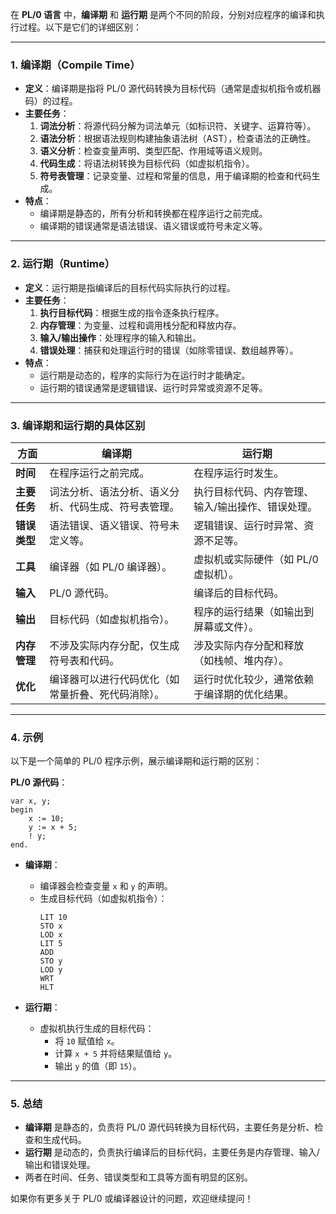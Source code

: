﻿在 **PL/0 语言** 中，**编译期** 和 **运行期** 是两个不同的阶段，分别对应程序的编译和执行过程。以下是它们的详细区别：

---

### 1. **编译期（Compile Time）**
   - **定义**：编译期是指将 PL/0 源代码转换为目标代码（通常是虚拟机指令或机器码）的过程。
   - **主要任务**：
     1. **词法分析**：将源代码分解为词法单元（如标识符、关键字、运算符等）。
     2. **语法分析**：根据语法规则构建抽象语法树（AST），检查语法的正确性。
     3. **语义分析**：检查变量声明、类型匹配、作用域等语义规则。
     4. **代码生成**：将语法树转换为目标代码（如虚拟机指令）。
     5. **符号表管理**：记录变量、过程和常量的信息，用于编译期的检查和代码生成。
   - **特点**：
     - 编译期是静态的，所有分析和转换都在程序运行之前完成。
     - 编译期的错误通常是语法错误、语义错误或符号未定义等。

---

### 2. **运行期（Runtime）**
   - **定义**：运行期是指编译后的目标代码实际执行的过程。
   - **主要任务**：
     1. **执行目标代码**：根据生成的指令逐条执行程序。
     2. **内存管理**：为变量、过程和调用栈分配和释放内存。
     3. **输入/输出操作**：处理程序的输入和输出。
     4. **错误处理**：捕获和处理运行时的错误（如除零错误、数组越界等）。
   - **特点**：
     - 运行期是动态的，程序的实际行为在运行时才能确定。
     - 运行期的错误通常是逻辑错误、运行时异常或资源不足等。

---

### 3. **编译期和运行期的具体区别**

| **方面**            | **编译期**                                                                 | **运行期**                                                                 |
|---------------------|---------------------------------------------------------------------------|---------------------------------------------------------------------------|
| **时间**            | 在程序运行之前完成。                                                      | 在程序运行时发生。                                                        |
| **主要任务**        | 词法分析、语法分析、语义分析、代码生成、符号表管理。                       | 执行目标代码、内存管理、输入/输出操作、错误处理。                          |
| **错误类型**        | 语法错误、语义错误、符号未定义等。                                         | 逻辑错误、运行时异常、资源不足等。                                         |
| **工具**            | 编译器（如 PL/0 编译器）。                                                | 虚拟机或实际硬件（如 PL/0 虚拟机）。                                       |
| **输入**            | PL/0 源代码。                                                            | 编译后的目标代码。                                                        |
| **输出**            | 目标代码（如虚拟机指令）。                                                | 程序的运行结果（如输出到屏幕或文件）。                                      |
| **内存管理**        | 不涉及实际内存分配，仅生成符号表和代码。                                   | 涉及实际内存分配和释放（如栈帧、堆内存）。                                  |
| **优化**            | 编译器可以进行代码优化（如常量折叠、死代码消除）。                         | 运行时优化较少，通常依赖于编译期的优化结果。                                |

---

### 4. **示例**
   以下是一个简单的 PL/0 程序示例，展示编译期和运行期的区别：

   **PL/0 源代码**：
   ```pl0
   var x, y;
   begin
       x := 10;
       y := x + 5;
       ! y;
   end.
   ```

   - **编译期**：
     - 编译器会检查变量 `x` 和 `y` 的声明。
     - 生成目标代码（如虚拟机指令）：
       ```plaintext
       LIT 10
       STO x
       LOD x
       LIT 5
       ADD
       STO y
       LOD y
       WRT
       HLT
       ```

   - **运行期**：
     - 虚拟机执行生成的目标代码：
       - 将 `10` 赋值给 `x`。
       - 计算 `x + 5` 并将结果赋值给 `y`。
       - 输出 `y` 的值（即 `15`）。

---

### 5. **总结**
   - **编译期** 是静态的，负责将 PL/0 源代码转换为目标代码，主要任务是分析、检查和生成代码。
   - **运行期** 是动态的，负责执行编译后的目标代码，主要任务是内存管理、输入/输出和错误处理。
   - 两者在时间、任务、错误类型和工具等方面有明显的区别。

如果你有更多关于 PL/0 或编译器设计的问题，欢迎继续提问！
